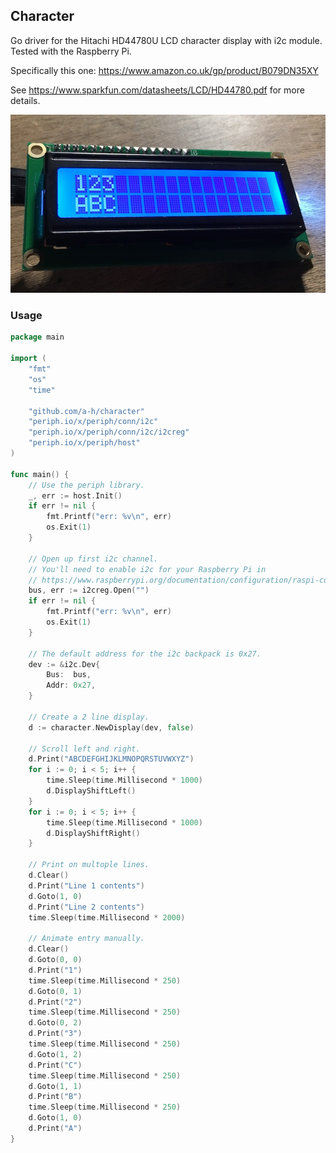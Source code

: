 ## Character

Go driver for the Hitachi HD44780U LCD character display with i2c module. Tested with the Raspberry Pi.

Specifically this one: https://www.amazon.co.uk/gp/product/B079DN35XY

See https://www.sparkfun.com/datasheets/LCD/HD44780.pdf for more details.

<img src="charlcd.jpg" />

### Usage

```go
package main

import (
	"fmt"
	"os"
	"time"

	"github.com/a-h/character"
	"periph.io/x/periph/conn/i2c"
	"periph.io/x/periph/conn/i2c/i2creg"
	"periph.io/x/periph/host"
)

func main() {
	// Use the periph library.
	_, err := host.Init()
	if err != nil {
		fmt.Printf("err: %v\n", err)
		os.Exit(1)
	}

	// Open up first i2c channel.
	// You'll need to enable i2c for your Raspberry Pi in
	// https://www.raspberrypi.org/documentation/configuration/raspi-config.md
	bus, err := i2creg.Open("")
	if err != nil {
		fmt.Printf("err: %v\n", err)
		os.Exit(1)
	}

	// The default address for the i2c backpack is 0x27.
	dev := &i2c.Dev{
		Bus:  bus,
		Addr: 0x27,
	}

	// Create a 2 line display.
	d := character.NewDisplay(dev, false)

	// Scroll left and right.
	d.Print("ABCDEFGHIJKLMNOPQRSTUVWXYZ")
	for i := 0; i < 5; i++ {
		time.Sleep(time.Millisecond * 1000)
		d.DisplayShiftLeft()
	}
	for i := 0; i < 5; i++ {
		time.Sleep(time.Millisecond * 1000)
		d.DisplayShiftRight()
	}

	// Print on multople lines.
	d.Clear()
	d.Print("Line 1 contents")
	d.Goto(1, 0)
	d.Print("Line 2 contents")
	time.Sleep(time.Millisecond * 2000)

	// Animate entry manually.
	d.Clear()
	d.Goto(0, 0)
	d.Print("1")
	time.Sleep(time.Millisecond * 250)
	d.Goto(0, 1)
	d.Print("2")
	time.Sleep(time.Millisecond * 250)
	d.Goto(0, 2)
	d.Print("3")
	time.Sleep(time.Millisecond * 250)
	d.Goto(1, 2)
	d.Print("C")
	time.Sleep(time.Millisecond * 250)
	d.Goto(1, 1)
	d.Print("B")
	time.Sleep(time.Millisecond * 250)
	d.Goto(1, 0)
	d.Print("A")
}
```
